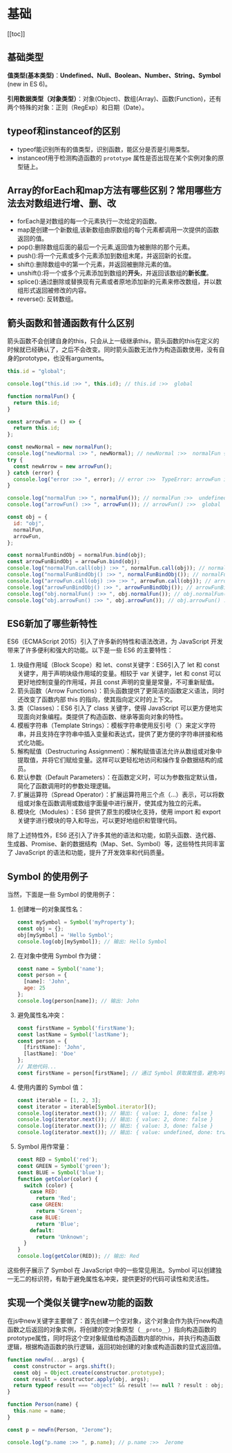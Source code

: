 # 基础

[[toc]]

## 基础类型

**值类型(基本类型)**：**Undefined、Null、Boolean、Number、String、Symbol** (new in ES 6)。

**引用数据类型（对象类型）**：对象(Object)、数组(Array)、函数(Function)，还有两个特殊的对象：正则（RegExp）和日期（Date）。

## typeof和instanceof的区别

- typeof能识别所有的值类型，识别函数，能区分是否是引用类型。
- instanceof用于检测构造函数的 `prototype` 属性是否出现在某个实例对象的原型链上。

## Array的forEach和map方法有哪些区别？常用哪些方法去对数组进行增、删、改

- forEach是对数组的每一个元素执行一次给定的函数。
- map是创建一个新数组,该新数组由原数组的每个元素都调用一次提供的函数返回的值。
- pop():删除数组后面的最后一个元素,返回值为被删除的那个元素。
- push():将一个元素或多个元素添加到数组末尾，并返回新的长度。
- shift():删除数组中的第一个元素，并返回被删除元素的值。
- unshift():将一个或多个元素添加到数组的**开头**，并返回该数组的**新长度**。
- splice():通过删除或替换现有元素或者原地添加新的元素来修改数组，并以数组形式返回被修改的内容。
- reverse(): 反转数组。

## 箭头函数和普通函数有什么区别

箭头函数不会创建自身的this，只会从上一级继承this，箭头函数的this在定义的时候就已经确认了，之后不会改变。同时箭头函数无法作为构造函数使用，没有自身的prototype，也没有arguments。

```js
this.id = "global";

console.log("this.id :>> ", this.id); // this.id :>>  global

function normalFun() {
  return this.id;
}

const arrowFun = () => {
  return this.id;
};

const newNormal = new normalFun();
console.log("newNormal :>> ", newNormal); // newNormal :>>  normalFun {}
try {
  const newArrow = new arrowFun();
} catch (error) {
  console.log("error :>> ", error); // error :>>  TypeError: arrowFun is not a constructor
}

console.log("normalFun :>> ", normalFun()); // normalFun :>>  undefined
console.log("arrowFun() :>> ", arrowFun()); // arrowFun() :>>  global

const obj = {
  id: "obj",
  normalFun,
  arrowFun,
};

const normalFunBindObj = normalFun.bind(obj);
const arrowFunBindObj = arrowFun.bind(obj);
console.log("normalFun.call(obj) :>> ", normalFun.call(obj)); // normalFun.call(obj) :>>  obj
console.log("normalFunBindObj() :>> ", normalFunBindObj()); // normalFunBindObj() :>>  obj
console.log("arrowFun.call(obj) :>> :>> ", arrowFun.call(obj)); // arrowFun.call(obj) :>> :>>  global
console.log("arrowFunBindObj() :>> ", arrowFunBindObj()); // arrowFunBindObj() :>>  global
console.log("obj.normalFun() :>> ", obj.normalFun()); // obj.normalFun() :>>  obj
console.log("obj.arrowFun() :>> ", obj.arrowFun()); // obj.arrowFun() :>>  global
```



## ES6新加了哪些新特性

ES6（ECMAScript 2015）引入了许多新的特性和语法改进，为 JavaScript 开发带来了许多便利和强大的功能。以下是一些 ES6 的主要特性：

1. 块级作用域（Block Scope）和 let、const关键字：ES6引入了 let 和 const 关键字，用于声明块级作用域的变量。相较于 var 关键字，let 和 const 可以更好地控制变量的作用域，并且 const 声明的变量是常量，不可重新赋值。
2. 箭头函数（Arrow Functions）：箭头函数提供了更简洁的函数定义语法，同时还改变了函数内部 this 的指向，使其指向定义时的上下文。
3. 类（Classes）：ES6 引入了 class 关键字，使得 JavaScript 可以更方便地实现面向对象编程。类提供了构造函数、继承等面向对象的特性。
4. 模板字符串（Template Strings）：模板字符串使用反引号（`）来定义字符串，并且支持在字符串中插入变量和表达式，提供了更方便的字符串拼接和格式化功能。
5. 解构赋值（Destructuring Assignment）：解构赋值语法允许从数组或对象中提取值，并将它们赋给变量。这样可以更轻松地访问和操作复杂数据结构的成员。
6. 默认参数（Default Parameters）：在函数定义时，可以为参数指定默认值，简化了函数调用时的参数处理逻辑。
7. 扩展运算符（Spread Operator）：扩展运算符用三个点（...）表示，可以将数组或对象在函数调用或数组字面量中进行展开，使其成为独立的元素。
8. 模块化（Modules）：ES6 提供了原生的模块化支持，使用 import 和 export 关键字进行模块的导入和导出，可以更好地组织和管理代码。

除了上述特性外，ES6 还引入了许多其他的语法和功能，如箭头函数、迭代器、生成器、Promise、新的数据结构（Map、Set、Symbol）等，这些特性共同丰富了 JavaScript 的语法和功能，提升了开发效率和代码质量。



## Symbol 的使用例子

当然，下面是一些 Symbol 的使用例子：

1. 创建唯一的对象属性名：

   ```js
   const mySymbol = Symbol('myProperty');
   const obj = {};
   obj[mySymbol] = 'Hello Symbol';
   console.log(obj[mySymbol]); // 输出: Hello Symbol
   ```

2. 在对象中使用 Symbol 作为键：

   ```js
   const name = Symbol('name');
   const person = {
     [name]: 'John',
     age: 25
   };
   console.log(person[name]); // 输出: John
   ```

3. 避免属性名冲突：

   ```js
   const firstName = Symbol('firstName');
   const lastName = Symbol('lastName');
   const person = {
     [firstName]: 'John',
     [lastName]: 'Doe'
   };
   // 其他代码...
   const firstName = person[firstName]; // 通过 Symbol 获取属性值，避免冲突
   ```

4. 使用内置的 Symbol 值：

   ```js
   const iterable = [1, 2, 3];
   const iterator = iterable[Symbol.iterator]();
   console.log(iterator.next()); // 输出: { value: 1, done: false }
   console.log(iterator.next()); // 输出: { value: 2, done: false }
   console.log(iterator.next()); // 输出: { value: 3, done: false }
   console.log(iterator.next()); // 输出: { value: undefined, done: true }
   ```

5. Symbol 用作常量：

   ```js
   const RED = Symbol('red');
   const GREEN = Symbol('green');
   const BLUE = Symbol('blue');
   function getColor(color) {
     switch (color) {
       case RED:
         return 'Red';
       case GREEN:
         return 'Green';
       case BLUE:
         return 'Blue';
       default:
         return 'Unknown';
     }
   }
   console.log(getColor(RED)); // 输出: Red
   ```

这些例子展示了 Symbol 在 JavaScript 中的一些常见用法。Symbol 可以创建独一无二的标识符，有助于避免属性名冲突，提供更好的代码可读性和灵活性。

## 实现一个类似关键字new功能的函数

在js中new关键字主要做了：首先创建一个空对象，这个对象会作为执行new构造函数之后返回的对象实例，将创建的空对象原型（`__proto__`）指向构造函数的prototype属性，同时将这个空对象赋值给构造函数内部的this，并执行构造函数逻辑，根据构造函数的执行逻辑，返回初始创建的对象或构造函数的显式返回值。

```js
function newFn(...args) {
  const constructor = args.shift();
  const obj = Object.create(constructor.prototype);
  const result = constructor.apply(obj, args);
  return typeof result === "object" && result !== null ? result : obj;
}

function Person(name) {
  this.name = name;
}

const p = newFn(Person, "Jerome");

console.log("p.name :>> ", p.name); // p.name :>>  Jerome
```

